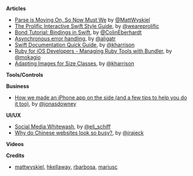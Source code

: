 **Articles**

* [Parse is Moving On, So Now Must We](https://mattwyskiel.github.io/posts/2016/02/07/parse-shutdown.html) by [@MattWyskiel](https://twitter.com/mattwyskiel)
* [The Prolific Interactive Swift Style Guide](http://blog.prolificinteractive.com/2016/02/08/the-prolific-interactive-swift-style-guide/), by [@weareprolific](https://twitter.com/weareprolific)
* [Bond Tutorial: Bindings in Swift](http://www.raywenderlich.com/123108/bond-tutorial), by [@ColinEberhardt](https://twitter.com/ColinEberhardt)
* [Asynchronous error handling](http://alisoftware.github.io/swift/async/error/2016/02/06/async-errors/), by [@aligatr](https://twitter.com/aligatr)
* [Swift Documentation Quick Guide](http://useyourloaf.com/blog/swift-documentation-quick-guide/), by [@kharrison](https://twitter.com/kharrison)
* [Ruby for iOS Developers - Managing Ruby Tools with Bundler](http://www.mokacoding.com/blog/ruby-for-ios-developers-bundler/), by [@mokagio](https://twitter.com/mokagio)
* [Adapting Images for Size Classes](http://useyourloaf.com/blog/adapting-images-for-size-classes/), by [@kharrison](https://twitter.com/kharrison)

**Tools/Controls**

**Business**

* [How we made an iPhone app on the side (and a few tips to help you do it too)](https://medium.com/@jonasdowney/how-we-made-an-iphone-app-on-the-side-and-a-few-tips-to-help-you-do-it-too-454b3c655bc4#.eygt67ex3), by [@jonasdowney](https://twitter.com/jonasdowney)

**UI/UX**

* [Social Media Whitewash](http://www.elischiff.com/2016/2/9/social-media-whitewash), by [@eli_schiff](https://twitter.com/eli_schiff)
* [Why do Chinese websites look so busy?](https://econsultancy.com/blog/67466-why-do-chinese-websites-look-so-busy), by [@jrajeck](https://twitter.com/jrajeck)

**Videos**

**Credits**

* [mattwyskiel](https://github.com/mattwyskiel),  [hkellaway](https://github.com/hkellaway), [rbarbosa](https://github.com/rbarbosa), [mariusc](https://github.com/mariusc)
